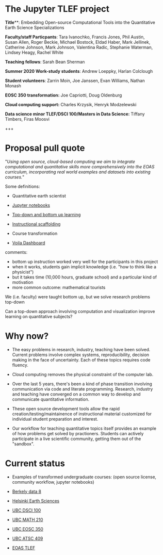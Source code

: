 # The Jupyter TLEF project

**Title****:  Embedding Open-source Computational Tools into the Quantitative Earth Science Specializations

**Faculty/staff Particpants**: Tara Ivanochko, Francis Jones, Phil Austin, Susan Allen,  Roger Beckie, Michael Bostock, Eldad Haber, Mark Jellinek, Catherine Johnson, Mark Johnson, Valentina Radic, Stephanie Waterman, Lindsey Heagy, Rachel White

**Teaching fellows**: Sarah Bean Sherman

**Summer 2020 Work-study students**: Andrew Loeppky, Harlan Colclough

**Student volunteers**: Zarrin Moin, Joe Janssen, Evan Williams, Nathan Monash

**EOSC 350 transformation:**  Joe Capriotti, Doug Oldenburg

**Cloud computing support:**  Charles Krzysik, Henryk Modzelewski

**Data science minor TLEF/DSCI 100/Masters in Data Science:**  Tiffany Timbers, Firas Moosvi


+++
# Proposal pull quote

"*Using open source, cloud-based computing we aim to integrate computational and quantitative skills more comprehensively into the EOAS curriculum, incorporating real world examples and datasets into existing courses.*"

Some definitions:  

* Quantitative earth scientist

* [Jupyter notebooks](https://jupyterbook.org/intro.html)

* [Top-down and bottom up learning](https://en.wikipedia.org/wiki/Top-down_and_bottom-up_design)

* [Instructional scaffolding](https://en.wikipedia.org/wiki/Instructional_scaffolding)

* Course transformation

* [Voila Dashboard](https://github.com/voila-dashboards/voila)

comments:  

- bottom up instruction worked very well for the participants in this project
- when it works, students gain implicit knowledge  (i.e. "how to think like a physicist")
- but it takes time (10,000 hours, graduate school) and a particular kind of motivation
- more common outcome:  mathematical tourists

We (i.e. faculty) were taught bottom up, but we solve research problems top-down

Can a top-down approach involving computation and visualization improve learning on
quantitative subjects?


# Why now?

- The easy problems in research, industry, teaching have been solved.  Current problems
  involve complex systems, reproducibility, decision making in the face of uncertainty.
  Each of these topics requires code fluency.

- Cloud computing removes the physical constraint of the computer lab.

- Over the last 5 years, there's been a kind of phase transition involving
  communication via code and literate programming.  Research, industry and teaching have
  converged on a common way to develop and communicate quantitative information.

- These open source development tools allow the rapid creation/testing/maintainence of
  instructional material customized for individual student preparation and interest.

- Our workflow for teaching quantitative topics itself provides an example of how problems
  get solved by practioners.  Students can actively participate in 
  a live scientific community, getting them out of the "sandbox".


# Current status

* Examples of transformed undergraduate courses:
  (open source license, community workflow, jupyter notebooks)

- [Berkely data 8](https://github.com/data-8/textbook)

- [Helsinki Earth Sciences](https://github.com/introqg-2019)

- [UBC DSCI 100](https://github.com/UBC-DSCI/introduction-to-datascience)

- [UBC MATH 210](https://github.com/ubc-math210/2019)

- [UBC EOSC 350](https://github.com/geoscixyz/gpgLabs)

- [UBC ATSC 409](https://github.com/phaustin/numeric)

- [EOAS TLEF](https://eoas-ubc.github.io/)





